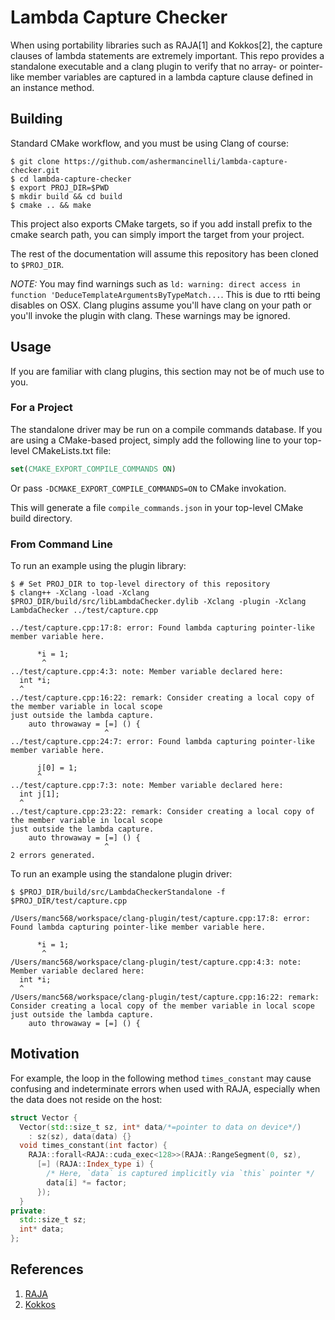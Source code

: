 # Lambda Capture Checker

When using portability libraries such as RAJA[1] and Kokkos[2], the capture clauses of lambda statements are extremely important.
This repo provides a standalone executable and a clang plugin to verify that no array- or pointer-like member variables are captured in a lambda capture clause defined in an instance method.

## Building

Standard CMake workflow, and you must be using Clang of course:

```console
$ git clone https://github.com/ashermancinelli/lambda-capture-checker.git
$ cd lambda-capture-checker
$ export PROJ_DIR=$PWD
$ mkdir build && cd build
$ cmake .. && make
```

This project also exports CMake targets, so if you add install prefix to the cmake search path, you can simply import the target from your project.

The rest of the documentation will assume this repository has been cloned to `$PROJ_DIR`.

*NOTE:* You may find warnings such as `ld: warning: direct access in function 'DeduceTemplateArgumentsByTypeMatch...`.
This is due to rtti being disables on OSX. Clang plugins assume you'll have clang on your path or you'll invoke the plugin with clang.
These warnings may be ignored.

## Usage

If you are familiar with clang plugins, this section may not be of much use to you.

### For a Project

The standalone driver may be run on a compile commands database.
If you are using a CMake-based project, simply add the following line to your top-level CMakeLists.txt file:

```cmake
set(CMAKE_EXPORT_COMPILE_COMMANDS ON)
```

Or pass `-DCMAKE_EXPORT_COMPILE_COMMANDS=ON` to CMake invokation.

This will generate a file `compile_commands.json` in your top-level CMake build directory. 

### From Command Line

To run an example using the plugin library:

```console
$ # Set PROJ_DIR to top-level directory of this repository
$ clang++ -Xclang -load -Xclang $PROJ_DIR/build/src/libLambdaChecker.dylib -Xclang -plugin -Xclang LambdaChecker ../test/capture.cpp

../test/capture.cpp:17:8: error: Found lambda capturing pointer-like member variable here.

      *i = 1;
       ^
../test/capture.cpp:4:3: note: Member variable declared here:
  int *i;
  ^
../test/capture.cpp:16:22: remark: Consider creating a local copy of the member variable in local scope
just outside the lambda capture.
    auto throwaway = [=] () {
                     ^
../test/capture.cpp:24:7: error: Found lambda capturing pointer-like member variable here.

      j[0] = 1;
      ^
../test/capture.cpp:7:3: note: Member variable declared here:
  int j[1];
  ^
../test/capture.cpp:23:22: remark: Consider creating a local copy of the member variable in local scope
just outside the lambda capture.
    auto throwaway = [=] () {
                     ^
2 errors generated.
```

To run an example using the standalone plugin driver:

```console
$ $PROJ_DIR/build/src/LambdaCheckerStandalone -f $PROJ_DIR/test/capture.cpp

/Users/manc568/workspace/clang-plugin/test/capture.cpp:17:8: error: Found lambda capturing pointer-like member variable here.

      *i = 1;
       ^
/Users/manc568/workspace/clang-plugin/test/capture.cpp:4:3: note: Member variable declared here:
  int *i;
  ^
/Users/manc568/workspace/clang-plugin/test/capture.cpp:16:22: remark: Consider creating a local copy of the member variable in local scope
just outside the lambda capture.
    auto throwaway = [=] () {
```

## Motivation

For example, the loop in the following method `times_constant` may cause confusing and indeterminate errors when used with RAJA, especially when the data does not reside on the host:

```cpp
struct Vector {
  Vector(std::size_t sz, int* data/*=pointer to data on device*/)
    : sz(sz), data(data) {}
  void times_constant(int factor) {
    RAJA::forall<RAJA::cuda_exec<128>>(RAJA::RangeSegment(0, sz),
      [=] (RAJA::Index_type i) {
        /* Here, `data` is captured implicitly via `this` pointer */
        data[i] *= factor;
      });
  }
private:
  std::size_t sz;
  int* data;
};
```

## References

1. [RAJA](https://github.com/LLNL/RAJA/blob/main/docs/sphinx/user_guide/index.rst)
1. [Kokkos](https://github.com/kokkos/kokkos)

